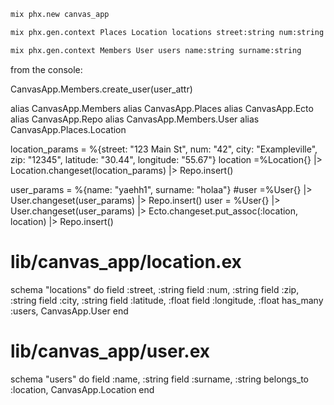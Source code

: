 
```sh
mix phx.new canvas_app
```

```sh
mix phx.gen.context Places Location locations street:string num:string zip:string city:string latitude:float longitude:float
```

```sh
mix phx.gen.context Members User users name:string surname:string
```


from the console: 

CanvasApp.Members.create_user(user_attr)

alias CanvasApp.Members
alias CanvasApp.Places
alias CanvasApp.Ecto
alias CanvasApp.Repo
alias CanvasApp.Members.User
alias CanvasApp.Places.Location



location_params =  %{street: "123 Main St", num: "42", city: "Exampleville", zip: "12345", latitude: "30.44", longitude: "55.67"}
location =%Location{} |> Location.changeset(location_params) |> Repo.insert()


user_params = %{name: "yaehh1", surname: "holaa"}
#user =%User{} |> User.changeset(user_params) |> Repo.insert()
user = %User{} |> User.changeset(user_params) |> Ecto.changeset.put_assoc(:location, location) |> Repo.insert()




# lib/canvas_app/location.ex
schema "locations" do
  field :street, :string
  field :num, :string
  field :zip, :string
  field :city, :string
  field :latitude, :float
  field :longitude, :float
  has_many :users, CanvasApp.User
end

# lib/canvas_app/user.ex
schema "users" do
  field :name, :string
  field :surname, :string
  belongs_to :location, CanvasApp.Location
end

